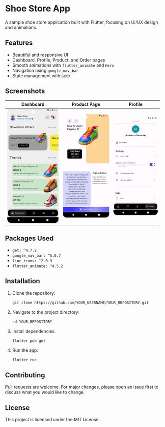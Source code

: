 # Shoe Store App

A sample shoe store application built with Flutter, focusing on UI/UX design and animations.

## Features
- Beautiful and responsive UI
- Dashboard, Profile, Product, and Order pages
- Smooth animations with `flutter_animate` and `Hero`
- Navigation using `google_nav_bar`
- State management with `GetX`

## Screenshots

| Dashboard | Product Page | Profile |
|-----------|------------|---------|
| ![Dashboard](https://raw.githubusercontent.com/AmirrezaKhezerlou/flutter_shop_ui/refs/heads/main/dashboard.png) | ![Product](https://raw.githubusercontent.com/AmirrezaKhezerlou/flutter_shop_ui/refs/heads/main/product.png) | ![Profile](https://raw.githubusercontent.com/AmirrezaKhezerlou/flutter_shop_ui/refs/heads/main/profile.png) |

## Packages Used
- `get: ^4.7.2`
- `google_nav_bar: ^5.0.7`
- `line_icons: ^2.0.3`
- `flutter_animate: ^4.5.2`

## Installation

1. Clone the repository:
   ```sh
   git clone https://github.com/YOUR_USERNAME/YOUR_REPOSITORY.git
   ```
2. Navigate to the project directory:
   ```sh
   cd YOUR_REPOSITORY
   ```
3. Install dependencies:
   ```sh
   flutter pub get
   ```
4. Run the app:
   ```sh
   flutter run
   ```

## Contributing
Pull requests are welcome. For major changes, please open an issue first to discuss what you would like to change.

## License
This project is licensed under the MIT License.
